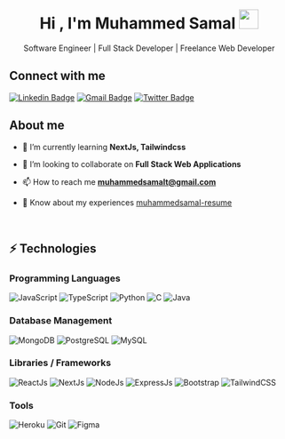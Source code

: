 <h1 align="center">Hi , I'm Muhammed Samal <img src="https://media.giphy.com/media/hvRJCLFzcasrR4ia7z/giphy.gif" width="35"></h1>

<p align="center">Software Engineer | Full Stack Developer | Freelance Web Developer</p>

## Connect with me

[![Linkedin Badge](https://img.shields.io/badge/-muhammedsamal-blue?style=flat-square&logo=Linkedin&logoColor=white&link=https://www.linkedin.com/in/muhammed-samal)](https://www.linkedin.com/in/muhammed-samal/)
[![Gmail Badge](https://img.shields.io/badge/-muhammedsamalt@gmail.com-c14438?style=flat-square&logo=Gmail&logoColor=white&link=mailto:muhammedsamalt@gmail.com)](mailto:muhammedsamalt@gmail.com)
[![Twitter Badge](https://img.shields.io/badge/-muhammedsamal-blue?style=flat-square&logo=Twitter&logoColor=white&link=https://twitter.com/muhammed__samal)](https://twitter.com/muhammed__samal)

## About me

<!-- - 🔭 I’m currently working on [FromHome](https://github.com/muhammedShamal/fromhome) -->

- 🌱 I’m currently learning **NextJs, Tailwindcss**

- 👯 I’m looking to collaborate on **Full Stack Web Applications**

- 📫 How to reach me **muhammedsamalt@gmail.com**

- 📄 Know about my experiences [muhammedsamal-resume](https://github.com/muhammedsamal/muhammedsamal.github.io/blob/main/assets/resume.pdf)

<br>

## ⚡ Technologies

### Programming Languages 
![JavaScript](https://img.shields.io/badge/-JavaScript-black?style=flat-square&logo=javascript)
![TypeScript](https://img.shields.io/badge/-TypeScript-black?style=flat-square&logo=typescript)
![Python](https://img.shields.io/badge/-Python-black?style=flat-square&logo=Python)
![C](https://img.shields.io/badge/-c_programming-black?style=flat-square&logo=C)
![Java](https://img.shields.io/badge/-Java-black?style=flat-square&logo=Java)

### Database Management 
![MongoDB](https://img.shields.io/badge/-MongoDB-black?style=flat-square&logo=mongodb)
![PostgreSQL](https://img.shields.io/badge/-PostgreSQL-black?style=flat-square&logo=postgresql)
![MySQL](https://img.shields.io/badge/-MySQL-black?style=flat-square&logo=mysql)

### Libraries / Frameworks
![ReactJs](https://img.shields.io/badge/-React-black?style=flat-square&logo=react)
![NextJs](https://img.shields.io/badge/-NextJs-black?style=flat-square&logo=next)
![NodeJs](https://img.shields.io/badge/-Nodejs-black?style=flat-square&logo=Node.js)
![ExpressJs](https://img.shields.io/badge/-Expressjs-black?style=flat-square&logo=Express.js)
![Bootstrap](https://img.shields.io/badge/-Bootstrap-563D7C?style=flat-square&logo=bootstrap)
![TailwindCSS](https://img.shields.io/badge/-tailwindcss-blue?style=flat-square&logo=tailwindcss)

### Tools
![Heroku](https://img.shields.io/badge/-Heroku-430098?style=flat-square&logo=heroku)
![Git](https://img.shields.io/badge/-Git-black?style=flat-square&logo=git)
![Figma](https://img.shields.io/badge/-figma-white?style=flat-square&logo=figma)
